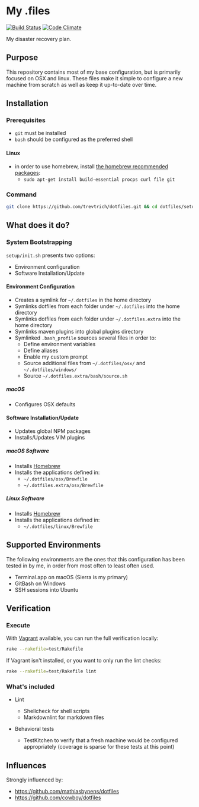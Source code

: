 # My .files

[![Build Status](http://img.shields.io/travis/travi/dotfiles.svg?style=flat)](https://travis-ci.org/travi/dotfiles)
[![Code Climate](https://img.shields.io/codeclimate/github/travi/dotfiles.svg)](https://codeclimate.com/github/travi/dotfiles)

My disaster recovery plan.

## Purpose

This repository contains most of my base configuration, but is
primarily focused on OSX and linux. These files make it simple to configure a new machine
from scratch as well as keep it up-to-date over time.

## Installation

### Prerequisites

* `git` must be installed
* `bash` should be configured as the preferred shell

#### Linux

* in order to use homebrew, install [the homebrew recommended packages](https://docs.brew.sh/Homebrew-on-Linux#requirements):
  * `sudo apt-get install build-essential procps curl file git`


### Command

```sh
git clone https://github.com/trevtrich/dotfiles.git && cd dotfiles/setup/ && source init.sh
```

## What does it do?

### System Bootstrapping

`setup/init.sh` presents two options:

* Environment configuration
* Software Installation/Update

#### Environment Configuration

* Creates a symlink for `~/.dotfiles` in the home directory
* Symlinks dotfiles from each folder under `~/.dotfiles` into the home directory
* Symlinks dotfiles from each folder under `~/.dotfiles.extra` into the home directory
* Symlinks maven plugins into global plugins directory
* Symlinked `.bash_profile` sources several files in order to:
  * Define environment variables
  * Define aliases
  * Enable my custom prompt
  * Source additional files from `~/.dotfiles/osx/` and `~/.dotfiles/windows/`
  * Source `~/.dotfiles.extra/bash/source.sh`

##### macOS

* Configures OSX defaults

#### Software Installation/Update

* Updates global NPM packages
* Installs/Updates VIM plugins

##### macOS Software

* Installs [Homebrew](http://brew.sh/)
* Installs the applications defined in:
  * `~/.dotfiles/osx/Brewfile`
  * `~/.dotfiles.extra/osx/Brewfile`

##### Linux Software

* Installs [Homebrew](http://brew.sh/)
* Installs the applications defined in:
  * `~/.dotfiles/linux/Brewfile`

## Supported Environments

The following environments are the ones that this configuration has been tested
in by me, in order from most often to least often used.

* Terminal.app on macOS (Sierra is my primary)
* GitBash on Windows
* SSH sessions into Ubuntu

## Verification

### Execute

With [Vagrant]() available, you can run the full verification locally:

```sh
rake --rakefile=test/Rakefile
```

If Vagrant isn't installed, or you want to only run the lint checks:

```sh
rake --rakefile=test/Rakefile lint
```

### What's included

* Lint

  * Shellcheck for shell scripts
  * Markdownlint for markdown files

* Behavioral tests

  * TestKitchen to verify that a fresh machine would be configured appropriately
    (coverage is sparse for these tests at this point)

## Influences

Strongly influenced by:

* <https://github.com/mathiasbynens/dotfiles>
* <https://github.com/cowboy/dotfiles>
